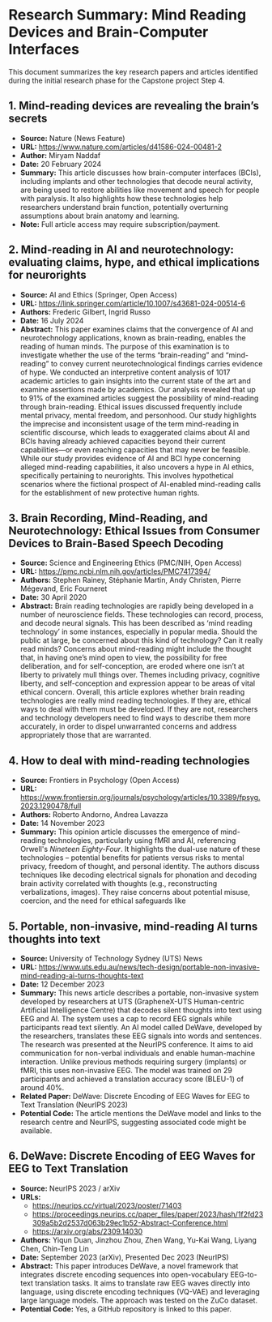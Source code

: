 # Research Summary: Mind Reading Devices and Brain-Computer Interfaces

This document summarizes the key research papers and articles identified during the initial research phase for the Capstone project Step 4.

## 1. Mind-reading devices are revealing the brain’s secrets

- **Source:** Nature (News Feature)
- **URL:** https://www.nature.com/articles/d41586-024-00481-2
- **Author:** Miryam Naddaf
- **Date:** 20 February 2024
- **Summary:** This article discusses how brain-computer interfaces (BCIs), including implants and other technologies that decode neural activity, are being used to restore abilities like movement and speech for people with paralysis. It also highlights how these technologies help researchers understand brain function, potentially overturning assumptions about brain anatomy and learning.
- **Note:** Full article access may require subscription/payment.

## 2. Mind-reading in AI and neurotechnology: evaluating claims, hype, and ethical implications for neurorights

- **Source:** AI and Ethics (Springer, Open Access)
- **URL:** https://link.springer.com/article/10.1007/s43681-024-00514-6
- **Authors:** Frederic Gilbert, Ingrid Russo
- **Date:** 16 July 2024
- **Abstract:** This paper examines claims that the convergence of AI and neurotechnology applications, known as brain-reading, enables the reading of human minds. The purpose of this examination is to investigate whether the use of the terms “brain-reading” and “mind-reading” to convey current neurotechnological findings carries evidence of hype. We conducted an interpretive content analysis of 1017 academic articles to gain insights into the current state of the art and examine assertions made by academics. Our analysis revealed that up to 91% of the examined articles suggest the possibility of mind-reading through brain-reading. Ethical issues discussed frequently include mental privacy, mental freedom, and personhood. Our study highlights the imprecise and inconsistent usage of the term mind-reading in scientific discourse, which leads to exaggerated claims about AI and BCIs having already achieved capacities beyond their current capabilities—or even reaching capacities that may never be feasible. While our study provides evidence of AI and BCI hype concerning alleged mind-reading capabilities, it also uncovers a hype in AI ethics, specifically pertaining to neurorights. This involves hypothetical scenarios where the fictional prospect of AI-enabled mind-reading calls for the establishment of new protective human rights.

## 3. Brain Recording, Mind-Reading, and Neurotechnology: Ethical Issues from Consumer Devices to Brain-Based Speech Decoding

- **Source:** Science and Engineering Ethics (PMC/NIH, Open Access)
- **URL:** https://pmc.ncbi.nlm.nih.gov/articles/PMC7417394/
- **Authors:** Stephen Rainey, Stéphanie Martin, Andy Christen, Pierre Mégevand, Eric Fourneret
- **Date:** 30 April 2020
- **Abstract:** Brain reading technologies are rapidly being developed in a number of neuroscience fields. These technologies can record, process, and decode neural signals. This has been described as ‘mind reading technology’ in some instances, especially in popular media. Should the public at large, be concerned about this kind of technology? Can it really read minds? Concerns about mind-reading might include the thought that, in having one’s mind open to view, the possibility for free deliberation, and for self-conception, are eroded where one isn’t at liberty to privately mull things over. Themes including privacy, cognitive liberty, and self-conception and expression appear to be areas of vital ethical concern. Overall, this article explores whether brain reading technologies are really mind reading technologies. If they are, ethical ways to deal with them must be developed. If they are not, researchers and technology developers need to find ways to describe them more accurately, in order to dispel unwarranted concerns and address appropriately those that are warranted.

## 4. How to deal with mind-reading technologies

- **Source:** Frontiers in Psychology (Open Access)
- **URL:** https://www.frontiersin.org/journals/psychology/articles/10.3389/fpsyg.2023.1290478/full
- **Authors:** Roberto Andorno, Andrea Lavazza
- **Date:** 14 November 2023
- **Summary:** This opinion article discusses the emergence of mind-reading technologies, particularly using fMRI and AI, referencing Orwell's *Nineteen Eighty-Four*. It highlights the dual-use nature of these technologies – potential benefits for patients versus risks to mental privacy, freedom of thought, and personal identity. The authors discuss techniques like decoding electrical signals for phonation and decoding brain activity correlated with thoughts (e.g., reconstructing verbalizations, images). They raise concerns about potential misuse, coercion, and the need for ethical safeguards like 



## 5. Portable, non-invasive, mind-reading AI turns thoughts into text

- **Source:** University of Technology Sydney (UTS) News
- **URL:** https://www.uts.edu.au/news/tech-design/portable-non-invasive-mind-reading-ai-turns-thoughts-text
- **Date:** 12 December 2023
- **Summary:** This news article describes a portable, non-invasive system developed by researchers at UTS (GrapheneX-UTS Human-centric Artificial Intelligence Centre) that decodes silent thoughts into text using EEG and AI. The system uses a cap to record EEG signals while participants read text silently. An AI model called DeWave, developed by the researchers, translates these EEG signals into words and sentences. The research was presented at the NeurIPS conference. It aims to aid communication for non-verbal individuals and enable human-machine interaction. Unlike previous methods requiring surgery (implants) or fMRI, this uses non-invasive EEG. The model was trained on 29 participants and achieved a translation accuracy score (BLEU-1) of around 40%.
- **Related Paper:** DeWave: Discrete Encoding of EEG Waves for EEG to Text Translation (NeurIPS 2023)
- **Potential Code:** The article mentions the DeWave model and links to the research centre and NeurIPS, suggesting associated code might be available.

## 6. DeWave: Discrete Encoding of EEG Waves for EEG to Text Translation

- **Source:** NeurIPS 2023 / arXiv
- **URLs:** 
    - https://neurips.cc/virtual/2023/poster/71403
    - https://proceedings.neurips.cc/paper_files/paper/2023/hash/1f2fd23309a5b2d2537d063b29ec1b52-Abstract-Conference.html
    - https://arxiv.org/abs/2309.14030
- **Authors:** Yiqun Duan, Jinzhou Zhou, Zhen Wang, Yu-Kai Wang, Liyang Chen, Chin-Teng Lin
- **Date:** September 2023 (arXiv), Presented Dec 2023 (NeurIPS)
- **Abstract:** This paper introduces DeWave, a novel framework that integrates discrete encoding sequences into open-vocabulary EEG-to-text translation tasks. It aims to translate raw EEG waves directly into language, using discrete encoding techniques (VQ-VAE) and leveraging large language models. The approach was tested on the ZuCo dataset.
- **Potential Code:** Yes, a GitHub repository is linked to this paper.
